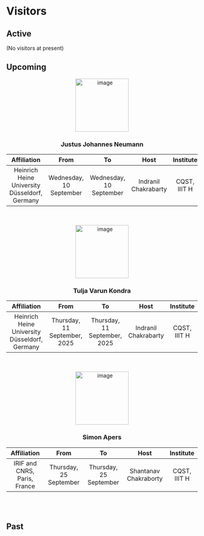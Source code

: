 # Visitors


## Active
<!-- (No visitors at present) -->
(No visitors at present) 


## Upcoming

<div align="center">


  <img width="140" alt="image" src="https://github.com/user-attachments/assets/de412991-42a8-4ed2-9f25-74b2bcd41412" /> 
  
  ### Justus Johannes Neumann
</div>






| Affiliation | From | To | Host | Institute |
|:-:|:-:|:-:|:-:|:-:|
| Heinrich Heine University Düsseldorf, Germany | Wednesday, 10 September | Wednesday, 10 September | Indranil Chakrabarty | CQST, IIIT H | 


<div style="clear: both;"></div>
<br/>
<br/>

  
<div align="center">
  

<img width="140" alt="image" src="https://github.com/user-attachments/assets/9f276411-901f-4b4e-8b78-1e7a80255720" /> 

### Tulja Varun Kondra

</div>



| Affiliation | From | To | Host | Institute | 
|:-:|:-:|:-:|:-:|:-:|
| Heinrich Heine University Düsseldorf, Germany | Thursday, 11 September, 2025 | Thursday, 11 September, 2025 | Indranil Chakrabarty | CQST, IIIT H | 

<div style="clear: both;"></div>
<br/>
<br/> 




<div align="center">

<img width="140" alt="image" src="https://github.com/user-attachments/assets/11d708a5-45df-46cd-9f6c-a9cd16869397" /> 

  ### Simon Apers
  
</div>

| Affiliation | From | To | Host | Institute |
|:-:|:-:|:-:|:-:|:-:|
| IRIF and CNRS, Paris, France | Thursday, 25 September | Thursday, 25 September | Shantanav Chakraborty | CQST, IIIT H | 

<div style="clear: both;"></div>
<br/>
<br/> 



## Past

